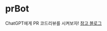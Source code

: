 # prBot
ChatGPT에게 PR 코드리뷰를 시켜보자!
[참고 블로그](https://seons-dev.tistory.com/entry/ChatGPT%EB%A5%BC-%EC%9D%B4%EC%9A%A9%ED%95%9C-Github-Action%EC%BD%94%EB%93%9C-%EB%A6%AC%EB%B7%B0-%EC%9E%90%EB%8F%99%ED%99%94-%EB%B0%A9%EB%B2%95)